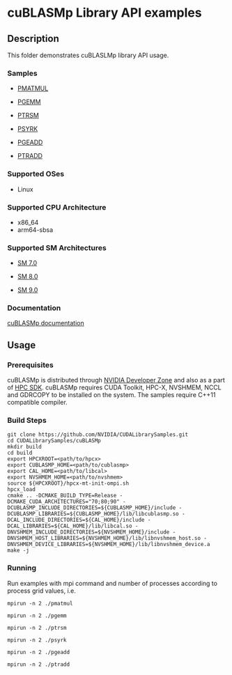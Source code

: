 # cuBLASMp Library API examples

## Description 

This folder demonstrates cuBLASLMp library API usage.

### Samples

* [ PMATMUL ](pmatmul.cu)

* [ PGEMM ](pgemm.cu)

* [ PTRSM ](ptrsm.cu)

* [ PSYRK ](psyrk.cu)

* [ PGEADD ](pgeadd.cu)

* [ PTRADD ](ptradd.cu)

### Supported OSes

* Linux

### Supported CPU Architecture

* x86_64
* arm64-sbsa

### Supported SM Architectures

* [SM 7.0 ](https://developer.nvidia.com/cuda-gpus)

* [SM 8.0 ](https://developer.nvidia.com/cuda-gpus)

* [SM 9.0 ](https://developer.nvidia.com/cuda-gpus)

### Documentation

[cuBLASMp documentation](https://docs.nvidia.com/cuda/cublasmp)

## Usage

### Prerequisites

cuBLASMp is distributed through [NVIDIA Developer Zone](https://developer.nvidia.com/cublasmp-downloads) and also as a part of [HPC SDK](https://developer.nvidia.com/hpc-sdk). cuBLASMp requires CUDA Toolkit, HPC-X, NVSHMEM, NCCL and GDRCOPY to be installed on the system. The samples require C++11 compatible compiler. 

### Build Steps

    git clone https://github.com/NVIDIA/CUDALibrarySamples.git
    cd CUDALibrarySamples/cuBLASMp
    mkdir build
    cd build
    export HPCXROOT=<path/to/hpcx>
    export CUBLASMP_HOME=<path/to/cublasmp>
    export CAL_HOME=<path/to/libcal>
    export NVSHMEM_HOME=<path/to/nvshmem>
    source ${HPCXROOT}/hpcx-mt-init-ompi.sh
    hpcx_load
    cmake .. -DCMAKE_BUILD_TYPE=Release -DCMAKE_CUDA_ARCHITECTURES="70;80;90" -DCUBLASMP_INCLUDE_DIRECTORIES=${CUBLASMP_HOME}/include -DCUBLASMP_LIBRARIES=${CUBLASMP_HOME}/lib/libcublasmp.so -DCAL_INCLUDE_DIRECTORIES=${CAL_HOME}/include -DCAL_LIBRARIES=${CAL_HOME}/lib/libcal.so -DNVSHMEM_INCLUDE_DIRECTORIES=${NVSHMEM_HOME}/include -DNVSHMEM_HOST_LIBRARIES=${NVSHMEM_HOME}/lib/libnvshmem_host.so -DNVSHMEM_DEVICE_LIBRARIES=${NVSHMEM_HOME}/lib/libnvshmem_device.a
    make -j

### Running

Run examples with mpi command and number of processes according to process grid values, i.e.

`mpirun -n 2 ./pmatmul`

`mpirun -n 2 ./pgemm`

`mpirun -n 2 ./ptrsm`

`mpirun -n 2 ./psyrk`

`mpirun -n 2 ./pgeadd`

`mpirun -n 2 ./ptradd`
